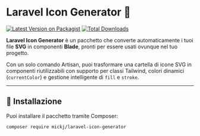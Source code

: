 # Laravel Icon Generator 🧩

[![Latest Version on Packagist](https://img.shields.io/packagist/v/mickj/laravel-icon-generator.svg?style=flat-square)](https://packagist.org/packages/mickj/laravel-icon-generator)
[![Total Downloads](https://img.shields.io/packagist/dt/mickj/laravel-icon-generator.svg?style=flat-square)](https://packagist.org/packages/mickj/laravel-icon-generator)

**Laravel Icon Generator** è un pacchetto che converte automaticamente i tuoi file **SVG** in componenti **Blade**, pronti per essere usati ovunque nel tuo progetto.

Con un solo comando Artisan, puoi trasformare una cartella di icone SVG in componenti riutilizzabili con supporto per classi Tailwind, colori dinamici (`currentColor`) e gestione intelligente di `fill` e `stroke`.

---

## 🚀 Installazione

Puoi installare il pacchetto tramite Composer:

```bash
composer require mickj/laravel-icon-generator

